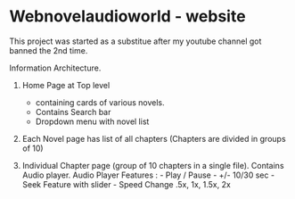 # Webnovelaudioworld - website

This project was started as a substitue after my youtube channel got banned the 2nd time.

Information Architecture.
1. Home Page at Top level
	- containing cards of various novels.
	- Contains Search bar
	- Dropdown menu with novel list

2. Each Novel page has list of all chapters (Chapters are divided in groups of 10)
3. Individual Chapter page (group of 10 chapters in a single file). Contains Audio player.
	Audio Player Features :
		- Play / Pause
		- +/- 10/30 sec
		- Seek Feature with slider
		- Speed Change .5x, 1x, 1.5x, 2x


